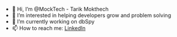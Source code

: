 - 👋 Hi, I’m @MockTech - Tarik Mokthech
- 👀 I’m interested in helping developers grow and problem solving
- 🔭 I’m currently working on dbSpy
- 📫 How to reach me: [LinkedIn](https://www.linkedin.com/in/tarik-mokhtech/)


<!--
**MockTech/MockTech** is a ✨ _special_ ✨ repository because its `README.md` (this file) appears on your GitHub profile.

Here are some ideas to get you started:

- 🔭 I’m currently working on ...
- 🌱 I’m currently learning ...
- 👯 I’m looking to collaborate on ...
- 🤔 I’m looking for help with ...
- 💬 Ask me about ...
- 📫 How to reach me: ...
- 😄 Pronouns: ...
- ⚡ Fun fact: ...
-->
